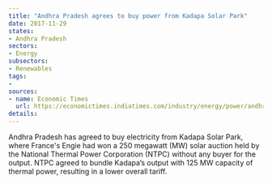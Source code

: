 ```yaml
---
title: "Andhra Pradesh agrees to buy power from Kadapa Solar Park"
date: 2017-11-29
states:
- Andhra Pradesh
sectors:
- Energy
subsectors:
- Renewables
tags:
- 
sources:
- name: Economic Times
  url: https://economictimes.indiatimes.com/industry/energy/power/andhra-pradesh-to-buy-solar-power-from-kadapa-plant/articleshow/61759163.cms
details:
---
```


Andhra Pradesh has agreed to buy electricity from Kadapa Solar Park, where France's Engie had won a 250 megawatt (MW) solar auction held by the National Thermal Power Corporation (NTPC) without any buyer for the output.  NTPC agreed to bundle Kadapa’s output with 125 MW capacity of thermal power, resulting in a lower overall tariff. 
